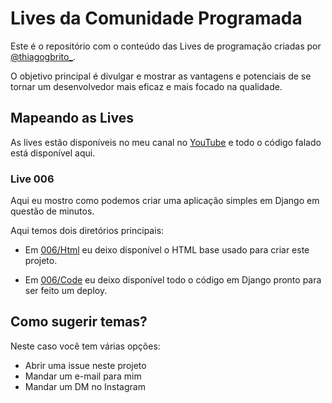 # Lives da Comunidade Programada

Este é o repositório com o conteúdo das Lives de programação criadas por [@thiagogbrito_](https://www.instagram.com/thiagogbrito_).

O objetivo principal é divulgar e mostrar as vantagens e potenciais de se tornar um desenvolvedor mais eficaz e mais focado na qualidade.

## Mapeando as Lives

As lives estão disponíveis no meu canal no [YouTube](https://www.youtube.com/channel/UC7c9In8hqwOqDJJJstrxL4A) e todo o código falado está disponível aqui.

### Live 006

Aqui eu mostro como podemos criar uma aplicação simples em Django em questão de minutos.

Aqui temos dois diretórios principais:

- Em [006/Html](../../tree/main/006/html) eu deixo disponível o HTML base usado para criar este projeto.

- Em [006/Code](../../tree/main/006/code) eu deixo disponível todo o código em Django pronto para ser feito um deploy.

## Como sugerir temas?

Neste caso você tem várias opções:

- Abrir uma issue neste projeto
- Mandar um e-mail para mim
- Mandar um DM no Instagram
